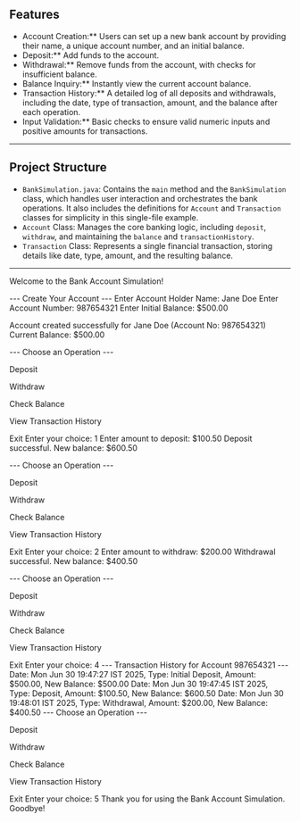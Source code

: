 
## Features

* Account Creation:** Users can set up a new bank account by providing their name, a unique account number, and an initial balance.
* Deposit:** Add funds to the account.
* Withdrawal:** Remove funds from the account, with checks for insufficient balance.
* Balance Inquiry:** Instantly view the current account balance.
* Transaction History:** A detailed log of all deposits and withdrawals, including the date, type of transaction, amount, and the balance after each operation.
* Input Validation:** Basic checks to ensure valid numeric inputs and positive amounts for transactions.
---
## Project Structure

* `BankSimulation.java`: Contains the `main` method and the `BankSimulation` class, which handles user interaction and orchestrates the bank operations. It also includes the definitions for `Account` and `Transaction` classes for simplicity in this single-file example.
* `Account` Class: Manages the core banking logic, including `deposit`, `withdraw`, and maintaining the `balance` and `transactionHistory`.
* `Transaction` Class: Represents a single financial transaction, storing details like date, type, amount, and the resulting balance.

---
Welcome to the Bank Account Simulation!

--- Create Your Account ---
Enter Account Holder Name: Jane Doe
Enter Account Number: 987654321
Enter Initial Balance: $500.00

Account created successfully for Jane Doe (Account No: 987654321)
Current Balance: $500.00

--- Choose an Operation ---

Deposit

Withdraw

Check Balance

View Transaction History

Exit
Enter your choice: 1
Enter amount to deposit: $100.50
Deposit successful. New balance: $600.50

--- Choose an Operation ---

Deposit

Withdraw

Check Balance

View Transaction History

Exit
Enter your choice: 2
Enter amount to withdraw: $200.00
Withdrawal successful. New balance: $400.50

--- Choose an Operation ---

Deposit

Withdraw

Check Balance

View Transaction History

Exit
Enter your choice: 4
--- Transaction History for Account 987654321 --- Date: Mon Jun 30 19:47:27 IST 2025, Type: Initial Deposit, Amount: $500.00, New Balance: $500.00 Date: Mon Jun 30 19:47:45 IST 2025, Type: Deposit, Amount: $100.50, New Balance: $600.50 Date: Mon Jun 30 19:48:01 IST 2025, Type: Withdrawal, Amount: $200.00, New Balance: $400.50
--- Choose an Operation ---

Deposit

Withdraw

Check Balance

View Transaction History

Exit
Enter your choice: 5
Thank you for using the Bank Account Simulation. Goodbye!
